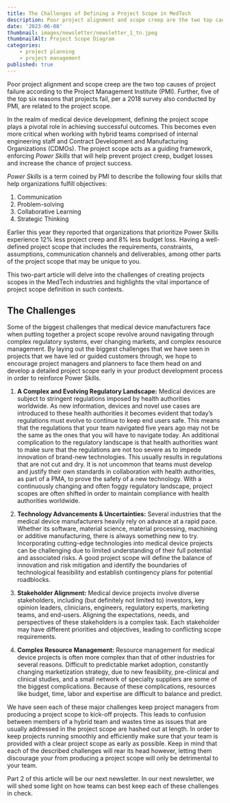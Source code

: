 ```yaml
---
title: The Challenges of Defining a Project Scope in MedTech
description: Poor project alignment and scope creep are the two top causes of project failure according to the Project Management Institute (PMI). Further, five of the top six reasons that projects fail, per a 2018 survey also conducted by PMI, are related to the project scope. 
date: '2023-06-08'
thumbnail: images/newsletter/newsletter_1_tn.jpeg
thumbnailAlt: Project Scope Diagram
categories:
    - project planning
    - project management
published: true
---
```

Poor project alignment and scope creep are the two top causes of project failure according to the Project Management Institute (PMI). Further, five of the top six reasons that projects fail, per a 2018 survey also conducted by PMI, are related to the project scope. 

In the realm of medical device development, defining the project scope plays a pivotal role in achieving successful outcomes. This becomes even more critical when working with hybrid teams comprised of internal engineering staff and Contract Development and Manufacturing Organizations (CDMOs). The project scope acts as a guiding framework, enforcing *Power Skills* that will help prevent project creep, budget losses and increase the chance of project success.

*Power Skills* is a term coined by PMI to describe the following four skills that help organizations fulfill objectives:
1.	Communication
2.	Problem-solving
3.	Collaborative Learning
4.	Strategic Thinking

Earlier this year they reported that organizations that prioritize Power Skills experience 12% less project creep and 8% less budget loss. Having a well-defined project scope that includes the requirements, constraints, assumptions, communication channels and deliverables, among other parts of the project scope that may be unique to you.

This two-part article will delve into the challenges of creating projects scopes in the MedTech industries and highlights the vital importance of project scope definition in such contexts.

## The Challenges

Some of the biggest challenges that medical device manufacturers face when putting together a project scope revolve around navigating through complex regulatory systems, ever changing markets, and complex resource management. By laying out the biggest challenges that we have seen in projects that we have led or guided customers through, we hope to encourage project managers and planners to face them head on and develop a detailed project scope early in your product development process in order to reinforce Power Skills.

1.	**A Complex and Evolving Regulatory Landscape:**
Medical devices are subject to stringent regulations imposed by health authorities worldwide. As new information, devices and novel use cases are introduced to these health authorities it becomes evident that today’s regulations must evolve to continue to keep end users safe. This means that the regulations that your team navigated five years ago may not be the same as the ones that you will have to navigate today. An additional complication to the regulatory landscape is that health authorities want to make sure that the regulations are not too severe as to impede innovation of brand-new technologies. This usually results in regulations that are not cut and dry. It is not uncommon that teams must develop and justify their own standards in collaboration with health authorities, as part of a PMA, to prove the safety of a new technology. With a continuously changing and often foggy regulatory landscape, project scopes are often shifted in order to maintain compliance with health authorities worldwide.

2.	**Technology Advancements & Uncertainties:**
Several industries that the medical device manufacturers heavily rely on advance at a rapid pace. Whether its software, material science, material processing, machining or additive manufacturing, there is always something new to try. Incorporating cutting-edge technologies into medical device projects can be challenging due to limited understanding of their full potential and associated risks. A good project scope will define the balance of innovation and risk mitigation and identify the boundaries of technological feasibility and establish contingency plans for potential roadblocks.

3.	**Stakeholder Alignment:**
Medical device projects involve diverse stakeholders, including (but definitely not limited to) investors, key opinion leaders, clinicians, engineers, regulatory experts, marketing teams, and end-users. Aligning the expectations, needs, and perspectives of these stakeholders is a complex task. Each stakeholder may have different priorities and objectives, leading to conflicting scope requirements.

4.	**Complex Resource Management:** 
Resource management for medical device projects is often more complex than that of other industries for several reasons. Difficult to predictable market adoption, constantly changing marketization strategy, due to new feasibility, pre-clinical and clinical studies, and a small network of specialty suppliers are some of the biggest complications. Because of these complications, resources like budget, time, labor and expertise are difficult to balance and predict. 

We have seen each of these major challenges keep project managers from producing a project scope to kick-off projects. This leads to confusion between members of a hybrid team and wastes time as issues that are usually addressed in the project scope are hashed out at length. In order to keep projects running smoothly and efficiently make sure that your team is provided with a clear project scope as early as possible. Keep in mind that each of the described challenges will rear its head however, letting them discourage your from producing a project scope will only be detrimental to your team.

Part 2 of this article will be our next newsletter. In our next newsletter, we will shed some light on how teams can best keep each of these challenges in check.
